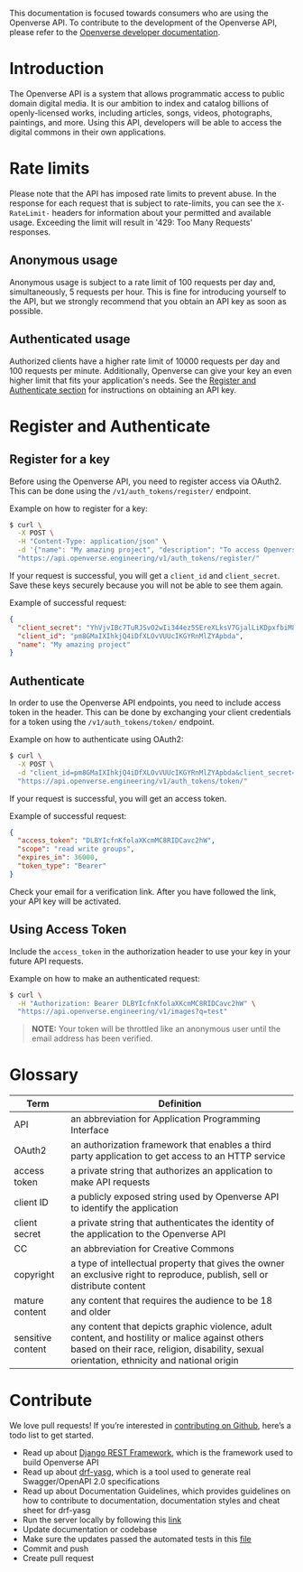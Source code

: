 This documentation is focused towards consumers who are using the Openverse API.
To contribute to the development of the Openverse API, please refer to the
[Openverse developer documentation](https://docs.openverse.org/).

# Introduction

The Openverse API is a system that allows programmatic access to public domain
digital media. It is our ambition to index and catalog billions of
openly-licensed works, including articles, songs, videos, photographs,
paintings, and more. Using this API, developers will be able to access the
digital commons in their own applications.

# Rate limits

Please note that the API has imposed rate limits to prevent abuse. In the
response for each request that is subject to rate-limits, you can see the
`X-RateLimit-` headers for information about your permitted and available usage.
Exceeding the limit will result in '429: Too Many Requests' responses.

## Anonymous usage

Anonymous usage is subject to a rate limit of 100 requests per day and,
simultaneously, 5 requests per hour. This is fine for introducing yourself to
the API, but we strongly recommend that you obtain an API key as soon as
possible.

## Authenticated usage

Authorized clients have a higher rate limit of 10000 requests per day and 100
requests per minute. Additionally, Openverse can give your key an even higher
limit that fits your application's needs. See the
[Register and Authenticate section](#section/Register-and-Authenticate) for
instructions on obtaining an API key.

# Register and Authenticate

## Register for a key

Before using the Openverse API, you need to register access via OAuth2. This can
be done using the `/v1/auth_tokens/register/` endpoint.

Example on how to register for a key:

```bash
$ curl \
  -X POST \
  -H "Content-Type: application/json" \
  -d '{"name": "My amazing project", "description": "To access Openverse API", "email": "user@example.com"}' \
  "https://api.openverse.engineering/v1/auth_tokens/register/"
```

If your request is successful, you will get a `client_id` and `client_secret`.
Save these keys securely because you will not be able to see them again.

Example of successful request:

```json
{
  "client_secret": "YhVjvIBc7TuRJSvO2wIi344ez5SEreXLksV7GjalLiKDpxfbiM8qfUb5sNvcwFOhBUVzGNdzmmHvfyt6yU3aGrN6TAbMW8EOkRMOwhyXkN1iDetmzMMcxLVELf00BR2e",
  "client_id": "pm8GMaIXIhkjQ4iDfXLOvVUUcIKGYRnMlZYApbda",
  "name": "My amazing project"
}
```

## Authenticate

In order to use the Openverse API endpoints, you need to include access token in
the header. This can be done by exchanging your client credentials for a token
using the `/v1/auth_tokens/token/` endpoint.

Example on how to authenticate using OAuth2:

```bash
$ curl \
  -X POST \
  -d "client_id=pm8GMaIXIhkjQ4iDfXLOvVUUcIKGYRnMlZYApbda&client_secret=YhVjvIBc7TuRJSvO2wIi344ez5SEreXLksV7GjalLiKDpxfbiM8qfUb5sNvcwFOhBUVzGNdzmmHvfyt6yU3aGrN6TAbMW8EOkRMOwhyXkN1iDetmzMMcxLVELf00BR2e&grant_type=client_credentials" \
  "https://api.openverse.engineering/v1/auth_tokens/token/"
```

If your request is successful, you will get an access token.

Example of successful request:

```json
{
  "access_token": "DLBYIcfnKfolaXKcmMC8RIDCavc2hW",
  "scope": "read write groups",
  "expires_in": 36000,
  "token_type": "Bearer"
}
```

Check your email for a verification link. After you have followed the link, your
API key will be activated.

## Using Access Token

Include the `access_token` in the authorization header to use your key in your
future API requests.

Example on how to make an authenticated request:

```bash
$ curl \
  -H "Authorization: Bearer DLBYIcfnKfolaXKcmMC8RIDCavc2hW" \
  "https://api.openverse.engineering/v1/images?q=test"
```

> **NOTE:** Your token will be throttled like an anonymous user until the email
> address has been verified.

# Glossary

| Term              | Definition                                                                                                                                                                                    |
| ----------------- | --------------------------------------------------------------------------------------------------------------------------------------------------------------------------------------------- |
| API               | an abbreviation for Application Programming Interface                                                                                                                                         |
| OAuth2            | an authorization framework that enables a third party application to get access to an HTTP service                                                                                            |
| access token      | a private string that authorizes an application to make API requests                                                                                                                          |
| client ID         | a publicly exposed string used by Openverse API to identify the application                                                                                                                   |
| client secret     | a private string that authenticates the identity of the application to the Openverse API                                                                                                      |
| CC                | an abbreviation for Creative Commons                                                                                                                                                          |
| copyright         | a type of intellectual property that gives the owner an exclusive right to reproduce, publish, sell or distribute content                                                                     |
| mature content    | any content that requires the audience to be 18 and older                                                                                                                                     |
| sensitive content | any content that depicts graphic violence, adult content, and hostility or malice against others based on their race, religion, disability, sexual orientation, ethnicity and national origin |

# Contribute

We love pull requests! If you’re interested in
[contributing on Github](https://github.com/WordPress/openverse-api/blob/main/CONTRIBUTING.md),
here’s a todo list to get started.

- Read up about [Django REST Framework](https://www.django-rest-framework.org/),
  which is the framework used to build Openverse API
- Read up about [drf-yasg](https://drf-yasg.readthedocs.io/en/stable/), which is
  a tool used to generate real Swagger/OpenAPI 2.0 specifications
- Read up about Documentation Guidelines, which provides guidelines on how to
  contribute to documentation, documentation styles and cheat sheet for drf-yasg
- Run the server locally by following this
  [link](https://github.com/wordpress/openverse-api#running-the-server-locally)
- Update documentation or codebase
- Make sure the updates passed the automated tests in this
  [file](https://github.com/WordPress/openverse-api/blob/master/.github/workflows/integration-tests.yml)
- Commit and push
- Create pull request
